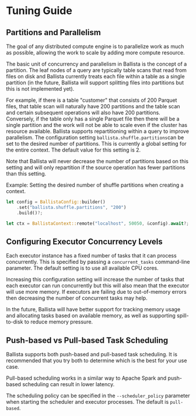 <!---
  Licensed to the Apache Software Foundation (ASF) under one
  or more contributor license agreements.  See the NOTICE file
  distributed with this work for additional information
  regarding copyright ownership.  The ASF licenses this file
  to you under the Apache License, Version 2.0 (the
  "License"); you may not use this file except in compliance
  with the License.  You may obtain a copy of the License at

    http://www.apache.org/licenses/LICENSE-2.0

  Unless required by applicable law or agreed to in writing,
  software distributed under the License is distributed on an
  "AS IS" BASIS, WITHOUT WARRANTIES OR CONDITIONS OF ANY
  KIND, either express or implied.  See the License for the
  specific language governing permissions and limitations
  under the License.
-->

# Tuning Guide

## Partitions and Parallelism

The goal of any distributed compute engine is to parallelize work as much as possible, allowing the work to scale
by adding more compute resource.

The basic unit of concurrency and parallelism in Ballista is the concept of a partition. The leaf nodes of a query
are typically table scans that read from files on disk and Ballista currently treats each file within a table as a
single partition (in the future, Ballista will support splitting files into partitions but this is not implemented yet).

For example, if there is a table "customer" that consists of 200 Parquet files, that table scan will naturally have
200 partitions and the table scan and certain subsequent operations will also have 200 partitions. Conversely, if the
table only has a single Parquet file then there will be a single partition and the work will not be able to scale even
if the cluster has resource available. Ballista supports repartitioning within a query to improve parallelism.
The configuration setting `ballista.shuffle.partitions`can be set to the desired number of partitions. This is
currently a global setting for the entire context. The default value for this setting is 2.

Note that Ballista will never decrease the number of partitions based on this setting and will only repartition if
the source operation has fewer partitions than this setting.

Example: Setting the desired number of shuffle partitions when creating a context.

```rust
let config = BallistaConfig::builder()
    .set("ballista.shuffle.partitions", "200")
    .build()?;

let ctx = BallistaContext::remote("localhost", 50050, &config).await?;
```

## Configuring Executor Concurrency Levels

Each executor instance has a fixed number of tasks that it can process concurrently. This is specified by passing a
`concurrent_tasks` command-line parameter. The default setting is to use all available CPU cores.

Increasing this configuration setting will increase the number of tasks that each executor can run concurrently but
this will also mean that the executor will use more memory. If executors are failing due to out-of-memory errors then
decreasing the number of concurrent tasks may help.

In the future, Ballista will have better support for tracking memory usage and allocating tasks based on available
memory, as well as supporting spill-to-disk to reduce memory pressure.

## Push-based vs Pull-based Task Scheduling

Ballista supports both push-based and pull-based task scheduling. It is recommended that you try both to determine
which is the best for your use case.

Pull-based scheduling works in a similar way to Apache Spark and push-based scheduling can result in lower latency.

The scheduling policy can be specified in the `--scheduler_policy` parameter when starting the scheduler and executor
processes. The default is `pull-based`.
